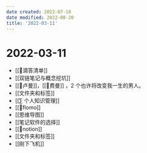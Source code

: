 ```yaml
---
date created: 2022-07-18
date modified: 2022-08-20
title: '2022-03-11'
---
```


# 2022-03-11

- [[🤖滴答清单]]
- [[双链笔记与概念挖坑]]
- [[🧑卢曼]]，[[🧑费曼]] ，2 个也许将改变我一生的男人。
- [[文件夹和标签]]
- [[∑ 个人知识管理]]
- [[🤖flomo]]
- [[思维导图]]
- [[笔记软件的选择]]
- [[🤖notion]]
- [[文件夹和标签]]
- [[刚下飞机]]
